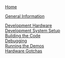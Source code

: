 [Home](Home)

[General Information](General-Information)  
<!--[Important Documents](Important-Documents)  -->
<!--[Development Process](Development-Process)  -->
[Development Hardware](Development-Hardware)  
[Development System Setup](Development-System-Setup)  
[Building the Code](Building-the-Code)  
[Debugging](Debugging)  
[Running the Demos](Running-the-Demos)  
[Hardware Gotchas](Hardware-Gotchas)  
<!--[Eclipse Support (optional)](Eclipse-Support)  -->
  
<!--[Old Pages](Old-Pages)  -->

